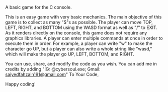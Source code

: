 A basic game for the C console.

This is an easy game with very basic mechanics. The main objective of this game is to collect as many "$"s as possible. The player can move TOP, LEFT, RIGHT, and BOTTOM using the WASD format as well as "/" to EXIT. As it renders directly on the console, this game does not require any graphics libraries. A player can enter multiple commands at once in order to execute them in order. For example, a player can write "w" to make the character go UP, but a player can also write a whole string like "wasd," which will make the player go UP, LEFT, BOTTOM, and RIGHT.

You can use, share, and modify the code as you wish. You can add me in credits by adding 
"IG: @cybersoul.exe; Gmail: saiyedfahzain191@gmail.com" 
To Your Code,

Happy coding!
